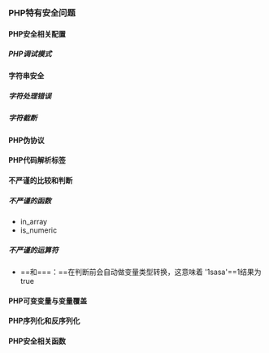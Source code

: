 ### PHP特有安全问题

#### PHP安全相关配置

##### PHP调试模式

#### 字符串安全

##### 字符处理错误

##### 字符截断

#### PHP伪协议

#### PHP代码解析标签

#### 不严谨的比较和判断

##### 不严谨的函数

*  in_array
* is_numeric

##### 不严谨的运算符

* ==和===：==在判断前会自动做变量类型转换，这意味着 '1sasa'==1结果为true

#### PHP可变变量与变量覆盖

#### PHP序列化和反序列化

#### PHP安全相关函数

